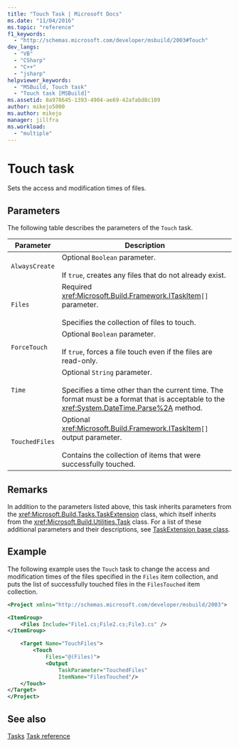 ```yaml
---
title: "Touch Task | Microsoft Docs"
ms.date: "11/04/2016"
ms.topic: "reference"
f1_keywords:
  - "http://schemas.microsoft.com/developer/msbuild/2003#Touch"
dev_langs:
  - "VB"
  - "CSharp"
  - "C++"
  - "jsharp"
helpviewer_keywords:
  - "MSBuild, Touch task"
  - "Touch task [MSBuild]"
ms.assetid: 8a978645-1393-4904-ae69-42afabd8c109
author: mikejo5000
ms.author: mikejo
manager: jillfra
ms.workload:
  - "multiple"
---
```

# Touch task
Sets the access and modification times of files.

## Parameters
 The following table describes the parameters of the `Touch` task.

|Parameter|Description|
|---------------|-----------------|
|`AlwaysCreate`|Optional `Boolean` parameter.<br /><br /> If `true`, creates any files that do not already exist.|
|`Files`|Required <xref:Microsoft.Build.Framework.ITaskItem>`[]` parameter.<br /><br /> Specifies the collection of files to touch.|
|`ForceTouch`|Optional `Boolean` parameter.<br /><br /> If `true`, forces a file touch even if the files are read-only.|
|`Time`|Optional `String` parameter.<br /><br /> Specifies a time other than the current time. The format must be a format that is acceptable to the <xref:System.DateTime.Parse%2A> method.|
|`TouchedFiles`|Optional <xref:Microsoft.Build.Framework.ITaskItem>`[]` output parameter.<br /><br /> Contains the collection of items that were successfully touched.|

## Remarks
 In addition to the parameters listed above, this task inherits parameters from the <xref:Microsoft.Build.Tasks.TaskExtension> class, which itself inherits from the <xref:Microsoft.Build.Utilities.Task> class. For a list of these additional parameters and their descriptions, see [TaskExtension base class](../msbuild/taskextension-base-class.md).

## Example
 The following example uses the `Touch` task to change the access and modification times of the files specified in the `Files` item collection, and puts the list of successfully touched files in the `FilesTouched` item collection.

```xml
<Project xmlns="http://schemas.microsoft.com/developer/msbuild/2003">

<ItemGroup>
    <Files Include="File1.cs;File2.cs;File3.cs" />
</ItemGroup>

    <Target Name="TouchFiles">
        <Touch
            Files="@(Files)">
            <Output
                TaskParameter="TouchedFiles"
                ItemName="FilesTouched"/>
    </Touch>
</Target>
</Project>
```

## See also
 [Tasks](../msbuild/msbuild-tasks.md)
 [Task reference](../msbuild/msbuild-task-reference.md)